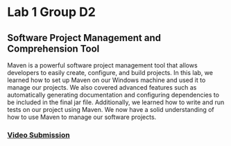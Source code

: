 # Lab 1 Group D2
## Software Project Management and Comprehension Tool
Maven is a powerful software project management tool that allows developers to easily create, configure, and build projects. In this lab, we learned how to set up Maven on our Windows machine and used it to manage our projects. We also covered advanced features such as automatically generating documentation and configuring dependencies to be included in the final jar file. Additionally, we learned how to write and run tests on our project using Maven. We now have a solid understanding of how to use Maven to manage our software projects.
### [Video Submission](https://drive.google.com/file/d/1GxULX9TaOFy-4LzidNrhyHfLipiXUkan/view?usp=share_link)

